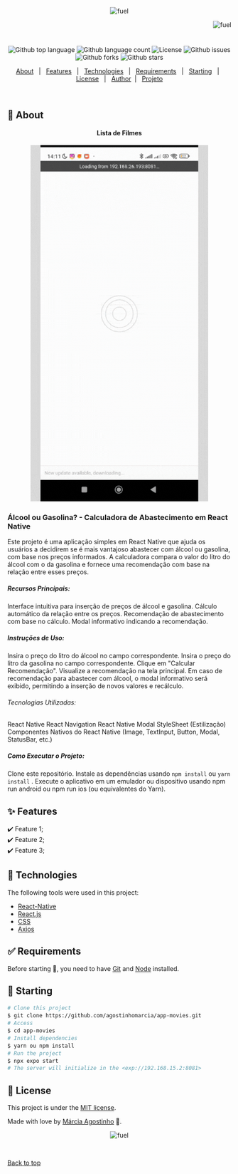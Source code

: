 <p align="center">
   <img src="https://media.giphy.com/media/UTjIGZdweJ3kWgPhvo/giphy.gif" alt="fuel" width="280"/>
</p>

<p align="right">
   <img src="https://media.giphy.com/media/QuyQeCDS6PLCP9iAOW/giphy.gif" alt="fuel" width="130"/>
</p>

<h1 align="center"></h1>

<p align="center">
  <img alt="Github top language" src="https://img.shields.io/github/languages/top/agostinhomarcia/app-movies?color=FF0000">

  <img alt="Github language count" src="https://img.shields.io/github/languages/count/agostinhomarcia/app-movies?color=FF0000">

  <img alt="License" src="https://img.shields.io/github/license/agostinhomarcia/app-movies?color=FF0000">

   <img alt="Github issues" src="https://img.shields.io/github/issues/agostinhomarcia/app-movies?color=FF0000" />

   <img alt="Github forks" src="https://img.shields.io/github/forks/agostinhomarcia/app-movies?color=FF0000" />

   <img alt="Github stars" src="https://img.shields.io/github/stars/agostinhomarcia/app-movies?color=FF0000" /> 
</p>

<p align="center">
  <a href="#dart-about">About</a> &#xa0; | &#xa0; 
  <a href="#sparkles-features">Features</a> &#xa0; | &#xa0;
  <a href="#rocket-technologies">Technologies</a> &#xa0; | &#xa0;
  <a href="#white_check_mark-requirements">Requirements</a> &#xa0; | &#xa0;
  <a href="#checkered_flag-starting">Starting</a> &#xa0; | &#xa0;
  <a href="#memo-license">License</a> &#xa0; | &#xa0;
  <a href="https://github.com/agostinhomarcia" target="_blank">Author</a>&#xa0; | &#xa0
  <a href="#" target="_blank" rel="noopener noreferrer">Projeto</a>
</p>

<br>

## :dart: About

<h4 align="center">Lista de Filmes </h4>

<p align="center">
  <img src="assets/fuel.gif" alt="teste-morty" />
  
</p>

<p align="left">

### Álcool ou Gasolina? - Calculadora de Abastecimento em React Native

Este projeto é uma aplicação simples em React Native que ajuda os usuários a decidirem se é mais vantajoso abastecer com álcool ou gasolina, com base nos preços informados. A calculadora compara o valor do litro do álcool com o da gasolina e fornece uma recomendação com base na relação entre esses preços.

##### Recursos Principais:

Interface intuitiva para inserção de preços de álcool e gasolina.
Cálculo automático da relação entre os preços.
Recomendação de abastecimento com base no cálculo.
Modal informativo indicando a recomendação.

##### Instruções de Uso:

Insira o preço do litro do álcool no campo correspondente.
Insira o preço do litro da gasolina no campo correspondente.
Clique em "Calcular Recomendação".
Visualize a recomendação na tela principal.
Em caso de recomendação para abastecer com álcool, o modal informativo será exibido, permitindo a inserção de novos valores e recálculo.

###### Tecnologias Utilizadas:

React Native
React Navigation
React Native Modal
StyleSheet (Estilização)
Componentes Nativos do React Native (Image, TextInput, Button, Modal, StatusBar, etc.)

##### Como Executar o Projeto:

Clone este repositório.
Instale as dependências usando `npm install` ou `yarn install` .
Execute o aplicativo em um emulador ou dispositivo usando npm run android ou npm run ios (ou equivalentes do Yarn).

</p>

## :sparkles: Features

:heavy_check_mark: Feature 1;\
:heavy_check_mark: Feature 2;\
:heavy_check_mark: Feature 3;

## :rocket: Technologies

The following tools were used in this project:

- [React-Native](https://reactnative.dev/docs/getting-started)
- [React.js](https://legacy.reactjs.org/)
- [CSS](https://developer.mozilla.org/pt-BR/docs/Web/CSS)
- [Axios](https://axios-http.com/docs/intro)

## :white_check_mark: Requirements

Before starting :checkered_flag:, you need to have [Git](https://git-scm.com) and [Node](https://nodejs.org/en/) installed.

## :checkered_flag: Starting

```bash
# Clone this project
$ git clone https://github.com/agostinhomarcia/app-movies.git
# Access
$ cd app-movies
# Install dependencies
$ yarn ou npm install
# Run the project
$ npx expo start
# The server will initialize in the <exp://192.168.15.2:8081>
```

## :memo: License

This project is under the [MIT license](./License).

Made with love by [Márcia Agostinho](https://github.com/agostinhomarcia) 🚀.

<p align="center">
   <img src="https://media.giphy.com/media/Yg8vGWejajI3ZYywkl/giphy.gif" alt="fuel" width="230"/>
</p>

&#xa0;

<a href="#top">Back to top </a>
